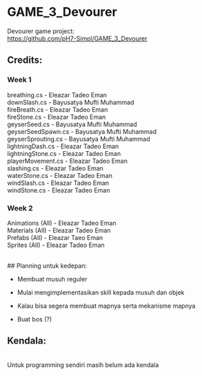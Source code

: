 # GAME_3_Devourer
Devourer game project:
<br />
https://github.com/pH7-Simpl/GAME_3_Devourer

## Credits:
### Week 1
breathing.cs - Eleazar Tadeo Eman
<br />
downSlash.cs - Bayusatya Mufti Muhammad
<br />
fireBreath.cs - Eleazar Tadeo Eman
<br />
fireStone.cs - Eleazar Tadeo Eman
<br />
geyserSeed.cs - Bayusatya Mufti Muhammad
<br />
geyserSeedSpawn.cs - Bayusatya Mufti Muhammad
<br />
geyserSprouting.cs - Bayusatya Mufti Muhammad
<br />
lightningDash.cs - Eleazar Tadeo Eman
<br />
lightningStone.cs - Eleazar Tadeo Eman
<br />
playerMovement.cs - Eleazar Tadeo Eman
<br />
slashing.cs - Eleazar Tadeo Eman
<br />
waterStone.cs - Eleazar Tadeo Eman
<br />
windSlash.cs - Eleazar Tadeo Eman
<br />
windStone.cs - Eleazar Tadeo Eman
<br />
### Week 2
Animations (All) - Eleazar Tadeo Eman
<br />
Materials (All) - Eleazar Tadeo Eman
<br />
Prefabs (All) - Eleazar Taeo Eman
<br />
Sprites (All) - Eleazar Tadeo Eman
<br />

<br />
## Planning untuk kedepan:

- Membuat musuh reguler

- Mulai mengimplementasikan skill kepada musuh dan objek

- Kalau bisa segera membuat mapnya serta mekanisme mapnya

- Buat bos (?)

## Kendala:
<br />
Untuk programming sendiri masih belum ada kendala
